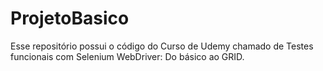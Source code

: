 # ProjetoBasico
Esse repositório possui o código do Curso de Udemy chamado de Testes funcionais com Selenium WebDriver: Do básico ao GRID.
